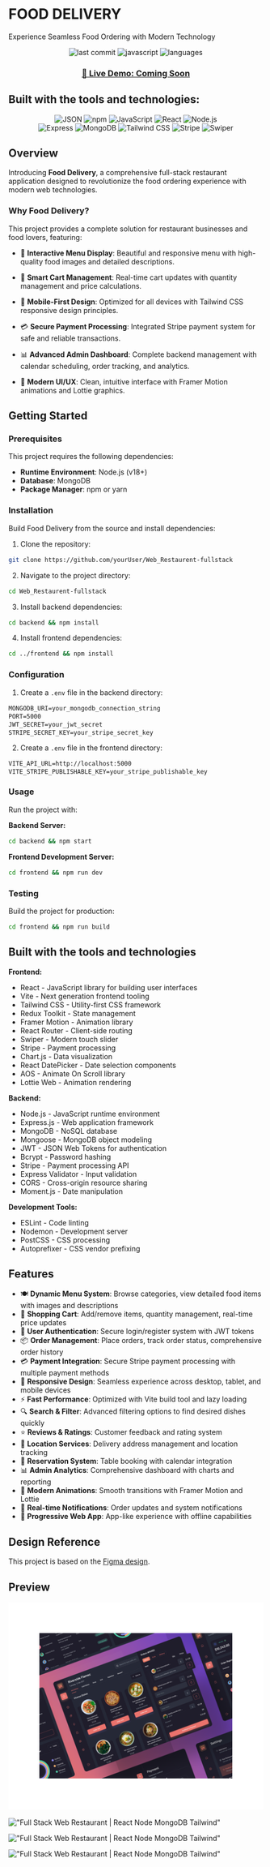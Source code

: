 # FOOD DELIVERY

Experience Seamless Food Ordering with Modern Technology

<div align="center">
  <img src="https://img.shields.io/badge/last%20commit-yesterday-blue" alt="last commit" />
  <img src="https://img.shields.io/badge/javascript-95.2%25-yellow" alt="javascript" />
  <img src="https://img.shields.io/badge/languages-3-blue" alt="languages" />
</div>

<div align="center">
  <h3><a href="#" target="_blank">🚀 Live Demo: Coming Soon</a></h3>
</div>

## Built with the tools and technologies:

<div align="center">
  <img src="https://img.shields.io/badge/JSON-000000?style=for-the-badge&logo=json&logoColor=white" alt="JSON" />
  <img src="https://img.shields.io/badge/npm-CB3837?style=for-the-badge&logo=npm&logoColor=white" alt="npm" />
  <img src="https://img.shields.io/badge/JavaScript-F7DF1E?style=for-the-badge&logo=javascript&logoColor=black" alt="JavaScript" />
  <img src="https://img.shields.io/badge/React-61DAFB?style=for-the-badge&logo=react&logoColor=black" alt="React" />
  <img src="https://img.shields.io/badge/Node.js-339933?style=for-the-badge&logo=nodedotjs&logoColor=white" alt="Node.js" />
</div>

<div align="center">
  <img src="https://img.shields.io/badge/Express-000000?style=for-the-badge&logo=express&logoColor=white" alt="Express" />
  <img src="https://img.shields.io/badge/MongoDB-47A248?style=for-the-badge&logo=mongodb&logoColor=white" alt="MongoDB" />
  <img src="https://img.shields.io/badge/Tailwind_CSS-38B2AC?style=for-the-badge&logo=tailwind-css&logoColor=white" alt="Tailwind CSS" />
  <img src="https://img.shields.io/badge/Stripe-008CDD?style=for-the-badge&logo=stripe&logoColor=white" alt="Stripe" />
  <img src="https://img.shields.io/badge/Swiper-6332F6?style=for-the-badge&logo=swiper&logoColor=white" alt="Swiper" />
</div>

## Overview

Introducing **Food Delivery**, a comprehensive full-stack restaurant application designed to revolutionize the food ordering experience with modern web technologies.

### Why Food Delivery?

This project provides a complete solution for restaurant businesses and food lovers, featuring:

- 🍕 **Interactive Menu Display**: Beautiful and responsive menu with high-quality food images and detailed descriptions.

- 🛒 **Smart Cart Management**: Real-time cart updates with quantity management and price calculations.

- 📱 **Mobile-First Design**: Optimized for all devices with Tailwind CSS responsive design principles.

- 💳 **Secure Payment Processing**: Integrated Stripe payment system for safe and reliable transactions.

- 📊 **Advanced Admin Dashboard**: Complete backend management with calendar scheduling, order tracking, and analytics.

- 🎨 **Modern UI/UX**: Clean, intuitive interface with Framer Motion animations and Lottie graphics.

## Getting Started

### Prerequisites

This project requires the following dependencies:

- **Runtime Environment**: Node.js (v18+)
- **Database**: MongoDB
- **Package Manager**: npm or yarn

### Installation

Build Food Delivery from the source and install dependencies:

1. Clone the repository:

```bash
git clone https://github.com/yourUser/Web_Restaurent-fullstack
```

2. Navigate to the project directory:

```bash
cd Web_Restaurent-fullstack
```

3. Install backend dependencies:

```bash
cd backend && npm install
```

4. Install frontend dependencies:

```bash
cd ../frontend && npm install
```

### Configuration

1. Create a `.env` file in the backend directory:

```env
MONGODB_URI=your_mongodb_connection_string
PORT=5000
JWT_SECRET=your_jwt_secret
STRIPE_SECRET_KEY=your_stripe_secret_key
```

2. Create a `.env` file in the frontend directory:

```env
VITE_API_URL=http://localhost:5000
VITE_STRIPE_PUBLISHABLE_KEY=your_stripe_publishable_key
```

### Usage

Run the project with:

**Backend Server:**
```bash
cd backend && npm start
```

**Frontend Development Server:**
```bash
cd frontend && npm run dev
```

### Testing

Build the project for production:

```bash
cd frontend && npm run build
```

## Built with the tools and technologies

**Frontend:**
- React - JavaScript library for building user interfaces
- Vite - Next generation frontend tooling
- Tailwind CSS - Utility-first CSS framework
- Redux Toolkit - State management
- Framer Motion - Animation library
- React Router - Client-side routing
- Swiper - Modern touch slider
- Stripe - Payment processing
- Chart.js - Data visualization
- React DatePicker - Date selection components
- AOS - Animate On Scroll library
- Lottie Web - Animation rendering

**Backend:**
- Node.js - JavaScript runtime environment
- Express.js - Web application framework
- MongoDB - NoSQL database
- Mongoose - MongoDB object modeling
- JWT - JSON Web Tokens for authentication
- Bcrypt - Password hashing
- Stripe - Payment processing API
- Express Validator - Input validation
- CORS - Cross-origin resource sharing
- Moment.js - Date manipulation

**Development Tools:**
- ESLint - Code linting
- Nodemon - Development server
- PostCSS - CSS processing
- Autoprefixer - CSS vendor prefixing

## Features

- 🍽️ **Dynamic Menu System**: Browse categories, view detailed food items with images and descriptions
- 🛒 **Shopping Cart**: Add/remove items, quantity management, real-time price updates
- 👤 **User Authentication**: Secure login/register system with JWT tokens
- 📦 **Order Management**: Place orders, track order status, comprehensive order history
- 💳 **Payment Integration**: Secure Stripe payment processing with multiple payment methods
- 📱 **Responsive Design**: Seamless experience across desktop, tablet, and mobile devices
- ⚡ **Fast Performance**: Optimized with Vite build tool and lazy loading
- 🔍 **Search & Filter**: Advanced filtering options to find desired dishes quickly
- ⭐ **Reviews & Ratings**: Customer feedback and rating system
- 📍 **Location Services**: Delivery address management and location tracking
- 📅 **Reservation System**: Table booking with calendar integration
- 📊 **Admin Analytics**: Comprehensive dashboard with charts and reporting
- 🎨 **Modern Animations**: Smooth transitions with Framer Motion and Lottie
- 🔔 **Real-time Notifications**: Order updates and system notifications
- 📱 **Progressive Web App**: App-like experience with offline capabilities

## Design Reference

This project is based on the [Figma design](https://www.figma.com/file/eVwrofCVPh9SjtmD1BDLRw/Food-joint-delivery-app----(Community)-(Community)?type=design&t=f1WIrpltf8EWL2wh-6).

## Preview

!["Full Stack Web Restaurant | React Node MongoDB Tailwind"](<Diagram - Food joint delivery app -  (Community) (Community).png> "Full Stack Web Restaurant App | React Node MongoDB Tailwind")

!["Full Stack Web Restaurant | React Node MongoDB Tailwind"](<Untitled video - Made with Clipchamp.gif> "Full Stack Web Restaurant App | React Node MongoDB Tailwind")

!["Full Stack Web Restaurant | React Node MongoDB Tailwind"](<Untitled video - Made with Clipchamp (1).gif> "Full Stack Web Restaurant App | React Node MongoDB Tailwind")

!["Full Stack Web Restaurant | React Node MongoDB Tailwind"](<Untitled video - Made with Clipchamp (2).gif> "Full Stack Web Restaurant App | React Node MongoDB Tailwind")
